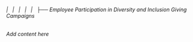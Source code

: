 ###### |   |   |   |   |   ├── Employee Participation in Diversity and Inclusion Giving Campaigns

*Add content here*